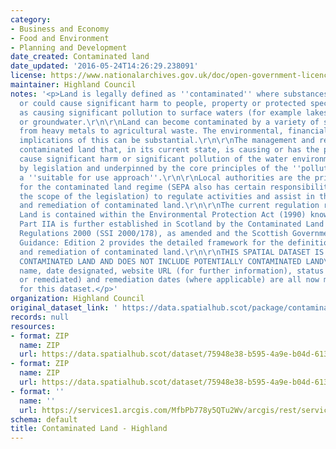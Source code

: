 ```yaml
---
category:
- Business and Economy
- Food and Environment
- Planning and Development
date_created: Contaminated land
date_updated: '2016-05-24T14:26:29.238091'
license: https://www.nationalarchives.gov.uk/doc/open-government-licence/version/3/
maintainer: Highland Council
notes: '<p>Land is legally defined as ''contaminated'' where substances are causing
  or could cause significant harm to people, property or protected species as well
  as causing significant pollution to surface waters (for example lakes and rivers)
  or groundwater.\r\n\r\nLand can become contaminated by a variety of substances,
  from heavy metals to agricultural waste. The environmental, financial and legal
  implications of this can be substantial.\r\n\r\nThe management and remediation of
  contaminated land that, in its current state, is causing or has the potential to
  cause significant harm or significant pollution of the water environment, is regulated
  by legislation and underpinned by the core principles of the ''polluter pays'' and
  a ''suitable for use approach''.\r\n\r\nLocal authorities are the primary regulator
  for the contaminated land regime (SEPA also has certain responsibilities within
  the scope of the legislation) to regulate activities and assist in the management
  and remediation of contaminated land.\r\n\r\nThe current regulation regarding Contaminated
  Land is contained within the Environmental Protection Act (1990) known as Part IIA.
  Part IIA is further established in Scotland by the Contaminated Land (Scotland)
  Regulations 2000 (SSI 2000/178), as amended and the Scottish Government''s Statutory
  Guidance: Edition 2 provides the detailed framework for the definition, identification
  and remediation of contaminated land.\r\n\r\nTHIS SPATIAL DATASET IS ONLY CONFIRMED
  CONTAMINATED LAND AND DOES NOT INCLUDE POTENTIALLY CONTAMINATED LAND\r\n\r\nSite
  name, date designated, website URL (for further information), status (confirmed
  or remediated) and remediation dates (where applicable) are all now mandatory attributes
  for this dataset.</p>'
organization: Highland Council
original_dataset_link: ' https://data.spatialhub.scot/package/contaminated_land-hi'
records: null
resources:
- format: ZIP
  name: ZIP
  url: https://data.spatialhub.scot/dataset/75948e38-b595-4a9e-b04d-61360e0e9d55/resource/8ca4b2a8-8a3f-44fe-81f1-0d9deaafde45/download/contaminated_land_highland.zip
- format: ZIP
  name: ZIP
  url: https://data.spatialhub.scot/dataset/75948e38-b595-4a9e-b04d-61360e0e9d55/resource/045659ea-488a-44b8-9764-053d6b61cc69/download/update-29.07.2020.zip
- format: ''
  name: ''
  url: https://services1.arcgis.com/MfbPb778y5QTu2Wv/arcgis/rest/services/Contaminated_Land_Register/FeatureServer/0/query?outFields=*&where=1%3D1
schema: default
title: Contaminated Land - Highland
---
```

